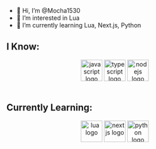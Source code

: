 - 👋 Hi, I’m @Mocha1530
- 👀 I’m interested in Lua
- 🌱 I’m currently learning Lua, Next.js, Python

<h2 align="left">I Know:</h2>
<div align="center">
  <img alt="javascript logo" height="50" src="https://img.shields.io/badge/JAVASCRIPT-f7df1e?style=for-the-badge&logo=javascript&logoColor=62502f" />
  <img alt="typescript logo" height="50" src="https://img.shields.io/badge/TYPESCRIPT-007acc?style=for-the-badge&logo=typescript&logoColor=white" />
  <img alt="nodejs logo" height="50" src="https://img.shields.io/badge/NODE.JS-010101?style=for-the-badge&logo=node.js&logoColor=moss%20green" />
</div>

<br clear="all">

<h2 align="left">Currently Learning:</h2>

<div align="center">
  <img alt="lua logo" height="50" src="https://img.shields.io/badge/LUA-000080?style=for-the-badge&logo=lua&logoColor=white" />
  <img alt="nextjs logo" height="50" src="https://img.shields.io/badge/NEXT.JS-101010?style=for-the-badge&logo=next.js&logoColor=white" />
  <img alt="python logo" height="50" src="https://img.shields.io/badge/PYTHON-366d9c?style=for-the-badge&logo=python&logoColor=white" />
</div>


<!---
Mocha1530/Mocha1530 is a ✨ special ✨ repository because its `README.md` (this file) appears on your GitHub profile.
You can click the Preview link to take a look at your changes.
--->
